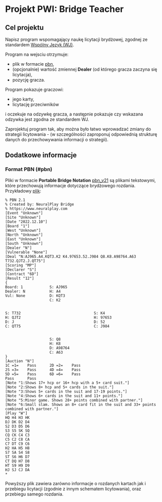 # Projekt PWI: Bridge Teacher


## Cel projektu

Napisz program wspomagający naukę licytacji brydżowej, zgodnej ze standardem [Wspólny Język (WJ)](https://jassem.pl/wp-content/uploads/2019/12/wj2020-25-59.pdf).


Program na wejsciu otrzymuje:

- plik w formacie [pbn](#pbn),
- (opcjonalnie) wartość zmiennej **Dealer** (od którego gracza zaczyna się licytacja),
- pozycję gracza.

Program pokazuje graczowi:

- jego karty,
- licytację przeciwników

i oczekuje na odzywkę gracza, a następnie pokazuje czy wskazana odzywka jest zgodna ze standardem WJ.


Zaprojektuj program tak, aby można było łatwo wprowadzać zmiany do strategii licytowania - (w szczególności zaproponuj odpowiednią strukturę danych do przechowywania informacji o strategii).



## Dodatkowe informacje

### Format PBN (#pbn)

Pliki w formacie **Portable Bridge Notation** [pbn_v21](https://www.tistis.nl/pbn/)
są plikami tekstowymi, które przechowują informacje dotyczące brydżowego rozdania. Przykładowy [plik](pbn7198348092905869869.pbn):

```pbn
% PBN 2.1
% Created by: NeuralPlay Bridge
% https://www.neuralplay.com 
[Event "Unknown"]
[Site "Unknown"]
[Date "2022.12.10"]
[Board "1"]
[West "Unknown"]
[North "Unknown"]
[East "Unknown"]
[South "Unknown"]
[Dealer "N"]
[Vulnerable "None"]
[Deal "N:AJ965.A4.KQT3.K2 K4.97653.52.J984 Q8.K8.A98764.A63 T732.QJT2.J.QT75"]
[Scoring "MP"]
[Declarer "S"]
[Contract "6D"]
[Result "12"]
{
Board: 1            S: AJ965
Dealer: N           H: A4
Vul: None           D: KQT3
                    C: K2


S: T732                                 S: K4
H: QJT2                                 H: 97653
D: J                                    D: 52
C: QT75                                 C: J984


                    S: Q8
                    H: K8
                    D: A98764
                    C: A63
}
[Auction "N"]
1C =1=    Pass      2D =2=    Pass
2S =3=    Pass      4D =4=    Pass
5D =5=    Pass      6D =6=    Pass
Pass      Pass      
[Note "1:Shows 17+ hcp or 16+ hcp with a 5+ card suit."]
[Note "2:Shows 8+ hcp and 5+ cards in the suit."]
[Note "3:Shows 5+ cards in the suit and 17-19 points."]
[Note "4:Shows 6+ cards in the suit and 11+ points."]
[Note "5:Minor game. Shows 28+ points combined with partner."]
[Note "6:Small slam. Shows an 8+ card fit in the suit and 33+ points combined with partner."]
[Play "W"]
HQ H4 H3 HK
DJ DK D2 D4
S2 D3 D5 D6
S3 S5 SK SQ
CQ CK C4 C3
C5 C2 C8 CA
C7 DT C9 C6
H2 HA H5 H8
S7 SA S4 S8
ST S6 H6 D7
CT DQ H7 D8
HT S9 H9 D9
HJ SJ CJ DA
*
```

Powyższy plik zawiera zarówno informacje o rozdanych kartach jak i przebiegu licytacji (zgodnie z innym schematem licytowania), oraz przebiegu samego rozdania.
